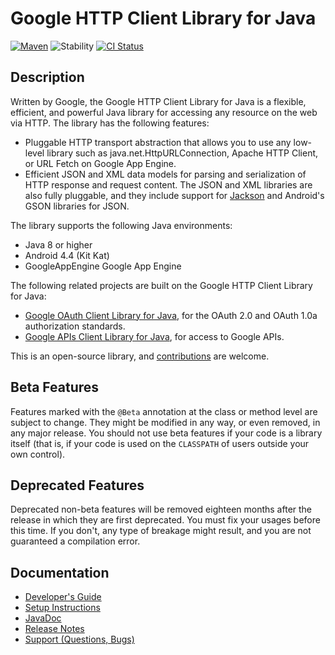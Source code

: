 # Google HTTP Client Library for Java

[![Maven][maven-version-image]][maven-version-link]
![Stability][stability-image]
[![CI Status][ci-status-image]][ci-status-link]

## Description
Written by Google, the Google HTTP Client Library for Java is a flexible, efficient, and powerful
Java library for accessing any resource on the web via HTTP. The library has the following
features:

- Pluggable HTTP transport abstraction that allows you to use any low-level library such as
java.net.HttpURLConnection, Apache HTTP Client, or URL Fetch on Google App Engine.
- Efficient JSON and XML data models for parsing and serialization of HTTP response and request
content. The JSON and XML libraries are also fully pluggable, and they include support for
[Jackson](https://github.com/FasterXML/jackson) and Android's GSON libraries for JSON.

The library supports the following Java environments:

- Java 8 or higher
- Android 4.4 (Kit Kat)
- GoogleAppEngine Google App Engine

The following related projects are built on the Google HTTP Client Library for Java:

- [Google OAuth Client Library for Java][google-oauth-client], for the OAuth 2.0 and OAuth 1.0a
authorization standards.
- [Google APIs Client Library for Java][google-api-client], for access to Google APIs.

This is an open-source library, and [contributions][contributions] are welcome.

## Beta Features

Features marked with the `@Beta` annotation at the class or method level are subject to change. They
might be modified in any way, or even removed, in any major release. You should not use beta
features if your code is a library itself (that is, if your code is used on the `CLASSPATH` of users
outside your own control).

## Deprecated Features

Deprecated non-beta features will be removed eighteen months after the release in which they are
first deprecated. You must fix your usages before this time. If you don't, any type of breakage
might result, and you are not guaranteed a compilation error.

## Documentation

- [Developer's Guide](https://googleapis.github.io/google-http-java-client/)
- [Setup Instructions](https://googleapis.github.io/google-http-java-client/setup.html)
- [JavaDoc](https://googleapis.dev/java/google-http-client/latest/)
- [Release Notes](https://github.com/googleapis/google-http-java-client/releases)
- [Support (Questions, Bugs)](https://developers.google.com/api-client-library/java/google-http-java-client/support)

[google-oauth-client]: https://github.com/googleapis/google-oauth-java-client
[google-api-client]: https://github.com/googleapis/google-api-java-client
[contributions]: CONTRIBUTING.md

[ci-status-image]: https://github.com/googleapis/google-http-java-client/actions/workflows/ci.yaml/badge.svg?event=push
[ci-status-link]: https://github.com/googleapis/google-http-java-client/actions?query=event%3Apush
[maven-version-image]: https://img.shields.io/maven-central/v/com.google.http-client/google-http-client.svg
[maven-version-link]: https://search.maven.org/search?q=g:com.google.http-client%20AND%20a:google-http-client&core=gav
[stability-image]: https://img.shields.io/badge/stability-stable-green
